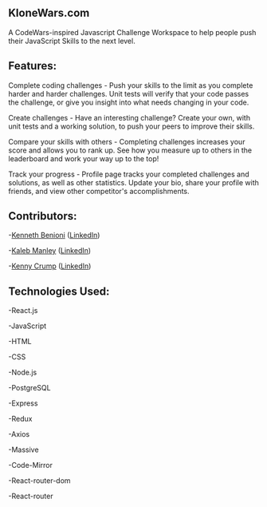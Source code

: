 ## KloneWars.com
A CodeWars-inspired Javascript Challenge Workspace to help people push their JavaScript Skills to the next level.  

## Features:

Complete coding challenges - Push your skills to the limit as you complete harder 
and harder challenges. Unit tests will verify that your code passes the challenge, 
or give you insight into what needs changing in your code. 

Create challenges - Have an interesting challenge? Create your own, with unit tests 
and a working solution, to push your peers to improve their skills. 

Compare your skills with others - Completing challenges increases your score and 
allows you to rank up. See how you measure up to others in the leaderboard and work 
your way up to the top!

Track your progress - Profile page tracks your completed challenges and solutions, 
as well as other statistics. Update your bio, share your profile with friends, 
and view other competitor's accomplishments.

## Contributors:
  -[Kenneth Benioni](https://github.com/kenabenioni) 
  ([LinkedIn](https://www.linkedin.com/in/kenneth-benioni/))

  -[Kaleb Manley](https://github.com/klubb)
  ([LinkedIn](https://www.linkedin.com/in/kaleb-manley/))

  -[Kenny Crump](https://github.com/KennyCrump)
  ([LinkedIn](https://www.linkedin.com/in/kenny-crump/))

## Technologies Used:
-React.js

-JavaScript

-HTML

-CSS

-Node.js

-PostgreSQL

-Express

-Redux

-Axios

-Massive

-Code-Mirror

-React-router-dom

-React-router

